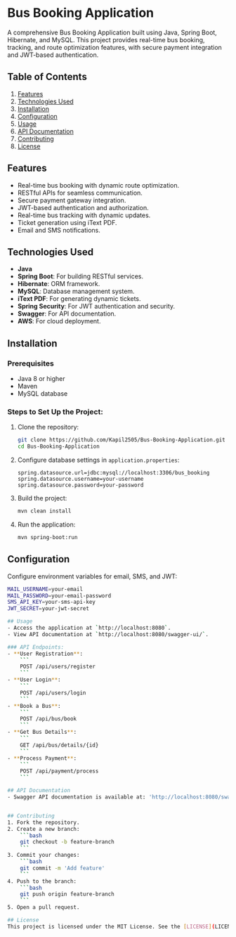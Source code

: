 # Bus Booking Application

A comprehensive Bus Booking Application built using Java, Spring Boot, Hibernate, and MySQL. This project provides real-time bus booking, tracking, and route optimization features, with secure payment integration and JWT-based authentication.

## Table of Contents
1. [Features](#features)
2. [Technologies Used](#technologies-used)
3. [Installation](#installation)
4. [Configuration](#configuration)
5. [Usage](#usage)
6. [API Documentation](#api-documentation)
7. [Contributing](#contributing)
8. [License](#license)

## Features
- Real-time bus booking with dynamic route optimization.
- RESTful APIs for seamless communication.
- Secure payment gateway integration.
- JWT-based authentication and authorization.
- Real-time bus tracking with dynamic updates.
- Ticket generation using iText PDF.
- Email and SMS notifications.

## Technologies Used
- **Java**
- **Spring Boot**: For building RESTful services.
- **Hibernate**: ORM framework.
- **MySQL**: Database management system.
- **iText PDF**: For generating dynamic tickets.
- **Spring Security**: For JWT authentication and security.
- **Swagger**: For API documentation.
- **AWS**: For cloud deployment.

## Installation
### Prerequisites
- Java 8 or higher
- Maven
- MySQL database

### Steps to Set Up the Project:
1. Clone the repository:
    ```bash
    git clone https://github.com/Kapil2505/Bus-Booking-Application.git
    cd Bus-Booking-Application
    ```

2. Configure database settings in `application.properties`:
    ```properties
    spring.datasource.url=jdbc:mysql://localhost:3306/bus_booking
    spring.datasource.username=your-username
    spring.datasource.password=your-password
    ```

3. Build the project:
    ```bash
    mvn clean install
    ```

4. Run the application:
    ```bash
    mvn spring-boot:run
    ```

## Configuration
Configure environment variables for email, SMS, and JWT:
```bash
MAIL_USERNAME=your-email
MAIL_PASSWORD=your-email-password
SMS_API_KEY=your-sms-api-key
JWT_SECRET=your-jwt-secret

## Usage
- Access the application at `http://localhost:8080`.
- View API documentation at `http://localhost:8080/swagger-ui/`.

### API Endpoints:
- **User Registration**: 
    ```
    POST /api/users/register
    ```
- **User Login**: 
    ```
    POST /api/users/login
    ```
- **Book a Bus**: 
    ```
    POST /api/bus/book
    ```
- **Get Bus Details**: 
    ```
    GET /api/bus/details/{id}
    ```
- **Process Payment**: 
    ```
    POST /api/payment/process
    ```

## API Documentation
- Swagger API documentation is available at: 'http://localhost:8080/swagger-ui/'


## Contributing
1. Fork the repository.
2. Create a new branch:
    ```bash
    git checkout -b feature-branch
    ```
3. Commit your changes:
    ```bash
    git commit -m 'Add feature'
    ```
4. Push to the branch:
    ```bash
    git push origin feature-branch
    ```
5. Open a pull request.

## License
This project is licensed under the MIT License. See the [LICENSE](LICENSE) file for details.


